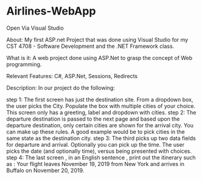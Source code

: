 # Airlines-WebApp

Open Via Visual Studio

About:
My first ASP.net Project that was done using Visual Studio for my CST 4708 - Software Development and the .NET Framework class.

What is it:
A web project done using ASP.Net to grasp the concept of Web programming.

Relevant Features: C#, ASP.Net, Sessions, Redirects

Description:
In our project do the following:

step 1: The first screen has just the destination site. From a dropdown box, the user picks the City. Populate the box with multiple cities of your choice. This screen only has a greeting, label and dropdown with cities.
step 2: The departure destination is passed to the next page and based upon the departure destination, only certain cities are shown for the arrival city. You can make up these rules. A good example would be to pick cities in the same state as the destination city.
step 3: The third picks up two data fields for departure and arrival. Optionally you can pick up the time. The user picks the date (and optionally time), versus being presented with choices.
step 4: The last screen , in an English sentence , print out the itinerary such as :
Your flight leaves November 19, 2019 from New York and arrives in Buffalo on November 20, 2019.
